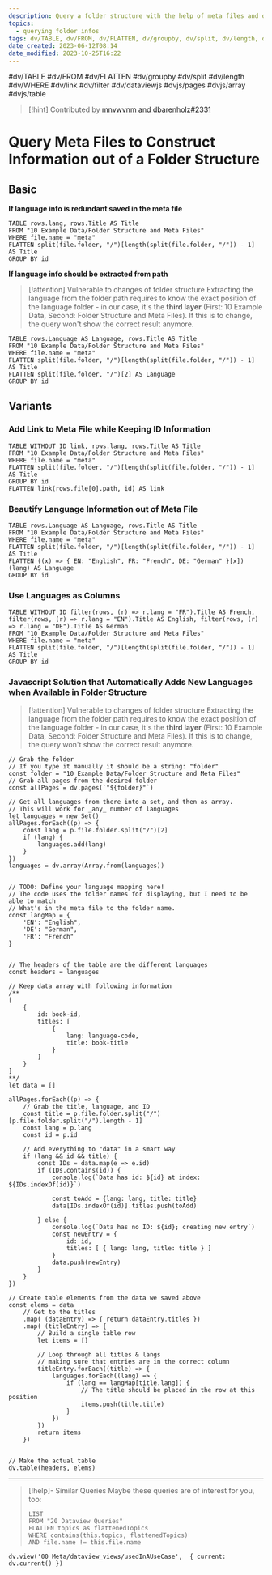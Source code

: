 ```yaml
---
description: Query a folder structure with the help of meta files and display the per ID interconnected information in a table
topics:
  - querying folder infos
tags: dv/TABLE, dv/FROM, dv/FLATTEN, dv/groupby, dv/split, dv/length, dv/WHERE, dv/link, dv/filter, dv/dataviewjs, dvjs/pages, dvjs/array, dvjs/table
date_created: 2023-06-12T08:14
date_modified: 2023-10-25T16:22
---
```


 #dv/TABLE #dv/FROM #dv/FLATTEN #dv/groupby #dv/split #dv/length #dv/WHERE #dv/link #dv/filter #dv/dataviewjs #dvjs/pages #dvjs/array #dvjs/table

> [!hint] Contributed by [mnvwvnm and dbarenholz#2331](https://discord.com/channels/686053708261228577/1014259487445622855/1018526357006860328)

# Query Meta Files to Construct Information out of a Folder Structure

## Basic

**If language info is redundant saved in the meta file**

```dataview
TABLE rows.lang, rows.Title AS Title
FROM "10 Example Data/Folder Structure and Meta Files"
WHERE file.name = "meta"
FLATTEN split(file.folder, "/")[length(split(file.folder, "/")) - 1] AS Title
GROUP BY id
```

**If language info should be extracted from path**

> [!attention] Vulnerable to changes of folder structure
> Extracting the language from the folder path requires to know the exact position of the language folder - in our case, it's the **third layer** (First: 10 Example Data, Second: Folder Structure and Meta Files). If this is to change, the query won't show the correct result anymore.

```dataview
TABLE rows.Language AS Language, rows.Title AS Title
FROM "10 Example Data/Folder Structure and Meta Files"
WHERE file.name = "meta"
FLATTEN split(file.folder, "/")[length(split(file.folder, "/")) - 1] AS Title
FLATTEN split(file.folder, "/")[2] AS Language
GROUP BY id
```

## Variants

### Add Link to Meta File while Keeping ID Information

```dataview
TABLE WITHOUT ID link, rows.lang, rows.Title AS Title
FROM "10 Example Data/Folder Structure and Meta Files"
WHERE file.name = "meta"
FLATTEN split(file.folder, "/")[length(split(file.folder, "/")) - 1] AS Title
GROUP BY id
FLATTEN link(rows.file[0].path, id) AS link
```

### Beautify Language Information out of Meta File

```dataview
TABLE rows.Language AS Language, rows.Title AS Title
FROM "10 Example Data/Folder Structure and Meta Files"
WHERE file.name = "meta"
FLATTEN split(file.folder, "/")[length(split(file.folder, "/")) - 1] AS Title
FLATTEN ((x) => { EN: "English", FR: "French", DE: "German" }[x])(lang) AS Language
GROUP BY id
```

### Use Languages as Columns

```dataview
TABLE WITHOUT ID filter(rows, (r) => r.lang = "FR").Title AS French, filter(rows, (r) => r.lang = "EN").Title AS English, filter(rows, (r) => r.lang = "DE").Title AS German
FROM "10 Example Data/Folder Structure and Meta Files"
WHERE file.name = "meta"
FLATTEN split(file.folder, "/")[length(split(file.folder, "/")) - 1] AS Title
GROUP BY id
```

### Javascript Solution that Automatically Adds New Languages when Available in Folder Structure

> [!attention] Vulnerable to changes of folder structure
> Extracting the language from the folder path requires to know the exact position of the language folder - in our case, it's the **third layer** (First: 10 Example Data, Second: Folder Structure and Meta Files). If this is to change, the query won't show the correct result anymore.

```dataviewjs
// Grab the folder
// If you type it manually it should be a string: "folder"
const folder = "10 Example Data/Folder Structure and Meta Files"
// Grab all pages from the desired folder
const allPages = dv.pages(`"${folder}"`)

// Get all languages from there into a set, and then as array.
// This will work for _any_ number of languages
let languages = new Set()
allPages.forEach((p) => {
	const lang = p.file.folder.split("/")[2]
	if (lang) {
		languages.add(lang)
	}
})
languages = dv.array(Array.from(languages))


// TODO: Define your language mapping here!
// The code uses the folder names for displaying, but I need to be able to match
// What's in the meta file to the folder name.
const langMap = {
	'EN': "English",
	'DE': "German",
	'FR': "French"
}


// The headers of the table are the different languages
const headers = languages

// Keep data array with following information
/**
[
	{
		id: book-id,
		titles: [
			{
				lang: language-code,
				title: book-title
			}
		]
	}
]
**/
let data = []

allPages.forEach((p) => {
	// Grab the title, language, and ID
	const title = p.file.folder.split("/")[p.file.folder.split("/").length - 1]
	const lang = p.lang
	const id = p.id

	// Add everything to "data" in a smart way
	if (lang && id && title) {
		const IDs = data.map(e => e.id)
		if (IDs.contains(id)) {
			console.log(`Data has id: ${id} at index: ${IDs.indexOf(id)}`)

			const toAdd = {lang: lang, title: title}
			data[IDs.indexOf(id)].titles.push(toAdd)

		} else {
			console.log(`Data has no ID: ${id}; creating new entry`)
			const newEntry = {
				id: id,
				titles: [ { lang: lang, title: title } ]
			}
			data.push(newEntry)
		}
	}
})

// Create table elements from the data we saved above
const elems = data
	// Get to the titles
	.map( (dataEntry) => { return dataEntry.titles })
	.map( (titleEntry) => {
		// Build a single table row
		let items = []

		// Loop through all titles & langs
		// making sure that entries are in the correct column
		titleEntry.forEach((title) => {
			languages.forEach((lang) => {
				if (lang == langMap[title.lang]) {
					// The title should be placed in the row at this position
					items.push(title.title)
				}
			})
		})
		return items
	})


// Make the actual table
dv.table(headers, elems)
```

---

<!-- === end of query page ===  -->

> [!help]- Similar Queries
> Maybe these queries are of interest for you, too:
>
> ```dataview
> LIST
> FROM "20 Dataview Queries"
> FLATTEN topics as flattenedTopics
> WHERE contains(this.topics, flattenedTopics)
> AND file.name != this.file.name
> ```

```dataviewjs
dv.view('00 Meta/dataview_views/usedInAUseCase',  { current: dv.current() })
```
